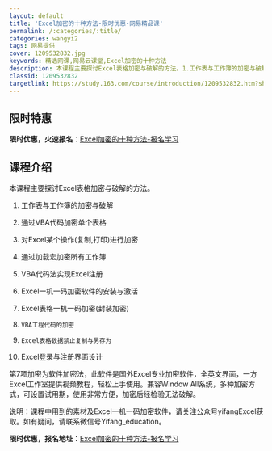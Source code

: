 ```yaml
---
layout: default
title: 'Excel加密的十种方法-限时优惠-网易精品课'
permalink: /:categories/:title/
categories: wangyi2
tags: 网易提供
cover: 1209532832.jpg
keywords: 精选网课,网易云课堂,Excel加密的十种方法
description: 本课程主要探讨Excel表格加密与破解的方法。1.工作表与工作簿的加密与破解2.通过VBA代码加密单个表格3.对Exce
classid: 1209532832
targetlink: https://study.163.com/course/introduction/1209532832.htm?share=1&shareId=1025206652&utm_campaign=share&utm_medium=iphoneShare&utm_source=&utm_u=1025206652
---
```


## 限时特惠

**限时优惠，火速报名**：[Excel加密的十种方法-报名学习](https://study.163.com/course/introduction/1209532832.htm?share=1&shareId=1025206652&utm_campaign=share&utm_medium=iphoneShare&utm_source=&utm_u=1025206652)

## 课程介绍

本课程主要探讨Excel表格加密与破解的方法。

1.	工作表与工作簿的加密与破解

2.	通过VBA代码加密单个表格

3.	对Excel某个操作(复制,打印)进行加密

4.	通过加载宏加密所有工作簿

5.	VBA代码法实现Excel注册

6.	Excel一机一码加密软件的安装与激活

7.	Excel表格一机一码加密(封装加密)

8.     VBA工程代码的加密

9.     Excel表格数据禁止复制与另存为

10.   Excel登录与注册界面设计

第7项加密为软件加密法，此软件是国外Excel专业加密软件，全英文界面，一方Excel工作室提供视频教程，轻松上手使用。兼容Window All系统，多种加密方式，可设置试用期，使用非常方便，加密后经检验无法破解。

说明：课程中用到的素材及Excel一机一码加密软件，请关注公众号yifangExcel获取。如有疑问，请联系微信号Yifang_education。

**限时优惠，报名地址**：[Excel加密的十种方法-报名学习](https://study.163.com/course/introduction/1209532832.htm?share=1&shareId=1025206652&utm_campaign=share&utm_medium=iphoneShare&utm_source=&utm_u=1025206652)

